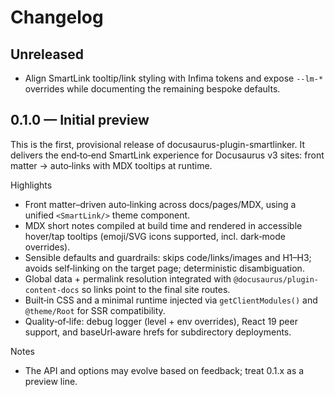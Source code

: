 # Changelog

## Unreleased

- Align SmartLink tooltip/link styling with Infima tokens and expose `--lm-*` overrides while documenting the remaining bespoke defaults.

## 0.1.0 — Initial preview

This is the first, provisional release of docusaurus-plugin-smartlinker. It delivers the end‑to‑end SmartLink experience for Docusaurus v3 sites: front matter → auto‑links with MDX tooltips at runtime.

Highlights
- Front matter–driven auto‑linking across docs/pages/MDX, using a unified `<SmartLink/>` theme component.
- MDX short notes compiled at build time and rendered in accessible hover/tap tooltips (emoji/SVG icons supported, incl. dark‑mode overrides).
- Sensible defaults and guardrails: skips code/links/images and H1–H3; avoids self‑linking on the target page; deterministic disambiguation.
- Global data + permalink resolution integrated with `@docusaurus/plugin-content-docs` so links point to the final site routes.
- Built‑in CSS and a minimal runtime injected via `getClientModules()` and `@theme/Root` for SSR compatibility.
- Quality‑of‑life: debug logger (level + env overrides), React 19 peer support, and baseUrl‑aware hrefs for subdirectory deployments.

Notes
- The API and options may evolve based on feedback; treat 0.1.x as a preview line.
